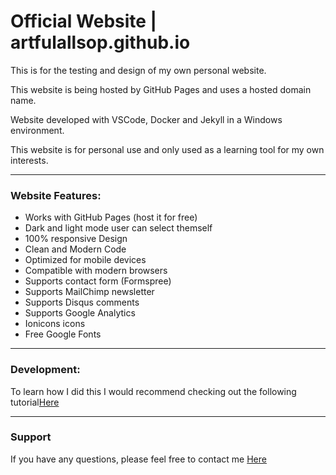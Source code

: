 # Official Website | artfulallsop.github.io

This is for the testing and design of my own personal website.

This website is being hosted by GitHub Pages and uses a hosted domain name.

Website developed with VSCode, Docker and Jekyll in a Windows environment.

This website is for personal use and only used as a learning tool for my own interests.

* * *

### Website Features:

- Works with GitHub Pages (host it for free)
- Dark and light mode user can select themself
- 100% responsive Design
- Clean and Modern Code
- Optimized for mobile devices
- Compatible with modern browsers
- Supports contact form (Formspree)
- Supports MailChimp newsletter
- Supports Disqus comments
- Supports Google Analytics
- Ionicons icons
- Free Google Fonts

* * *

### Development:

To learn how I did this I would recommend checking out the following tutorial[Here](https://github.com/BillRaymond/my-jekyll-docker-website)

* * *

### Support

<p>If you have any questions, please feel free to contact me <a href="mailto:yournamehere@gmail.com">Here</a><p>